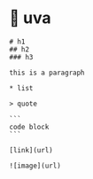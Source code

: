 # 🍇 uva

    # h1
    ## h2
    ### h3

    this is a paragraph

    * list

    > quote

    ```
    code block
    ```

    [link](url)

    ![image](url)
